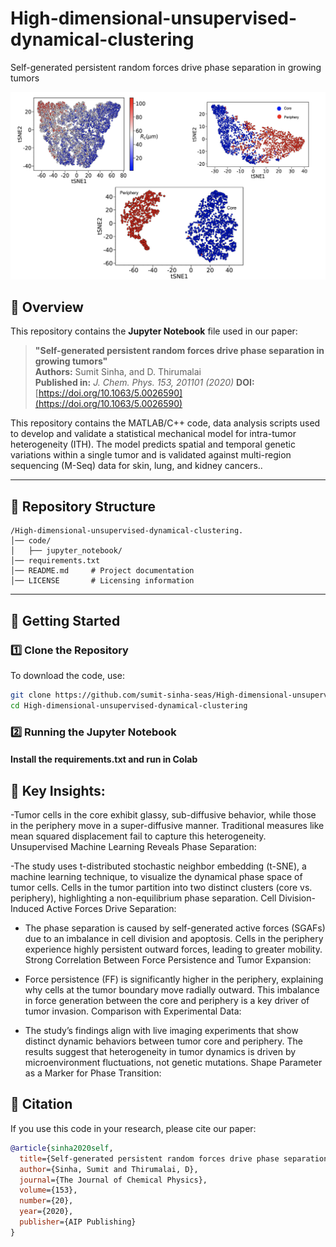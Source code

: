 # High-dimensional-unsupervised-dynamical-clustering
Self-generated persistent random forces drive phase separation in growing tumors

![Simulation Preview](images/snapshot.png)


## 📌 Overview
This repository contains the **Jupyter Notebook** file used in our paper:

> **"Self-generated persistent random forces drive phase separation in growing tumors"**  
> **Authors:** Sumit Sinha, and D. Thirumalai  
> **Published in:** *J. Chem. Phys. 153, 201101 (2020)*
> **DOI:** [https://doi.org/10.1063/5.0026590](https://doi.org/10.1063/5.0026590)  

This repository contains the MATLAB/C++ code, data analysis scripts used to develop and validate a statistical mechanical model for intra-tumor heterogeneity (ITH). The model predicts spatial and temporal genetic variations within a single tumor and is validated against multi-region sequencing (M-Seq) data for skin, lung, and kidney cancers..

---

## 📂 Repository Structure
```text
/High-dimensional-unsupervised-dynamical-clustering.
│── code/         
│   ├── jupyter_notebook/  
│── requirements.txt
│── README.md     # Project documentation
│── LICENSE       # Licensing information
```


---

## 🚀 Getting Started
### 1️⃣ Clone the Repository
To download the code, use:
```sh
git clone https://github.com/sumit-sinha-seas/High-dimensional-unsupervised-dynamical-clustering.git
cd High-dimensional-unsupervised-dynamical-clustering
```

### 2️⃣ Running the Jupyter Notebook
#### **Install the requirements.txt** and run in Colab



## 🧬 Key Insights:

-Tumor cells in the core exhibit glassy, sub-diffusive behavior, while those in the periphery move in a super-diffusive manner. Traditional measures like mean squared displacement fail to capture this heterogeneity. Unsupervised Machine Learning Reveals Phase Separation:

-The study uses t-distributed stochastic neighbor embedding (t-SNE), a machine learning technique, to visualize the dynamical phase space of tumor cells.
Cells in the tumor partition into two distinct clusters (core vs. periphery), highlighting a non-equilibrium phase separation.
Cell Division-Induced Active Forces Drive Separation:

- The phase separation is caused by self-generated active forces (SGAFs) due to an imbalance in cell division and apoptosis.
Cells in the periphery experience highly persistent outward forces, leading to greater mobility.
Strong Correlation Between Force Persistence and Tumor Expansion:

- Force persistence (FF) is significantly higher in the periphery, explaining why cells at the tumor boundary move radially outward.
This imbalance in force generation between the core and periphery is a key driver of tumor invasion.
Comparison with Experimental Data:

- The study’s findings align with live imaging experiments that show distinct dynamic behaviors between tumor core and periphery.
The results suggest that heterogeneity in tumor dynamics is driven by microenvironment fluctuations, not genetic mutations.
Shape Parameter as a Marker for Phase Transition:



## 📜 Citation
If you use this code in your research, please cite our paper:
```bibtex
@article{sinha2020self,
  title={Self-generated persistent random forces drive phase separation in growing tumors},
  author={Sinha, Sumit and Thirumalai, D},
  journal={The Journal of Chemical Physics},
  volume={153},
  number={20},
  year={2020},
  publisher={AIP Publishing}
}
```

